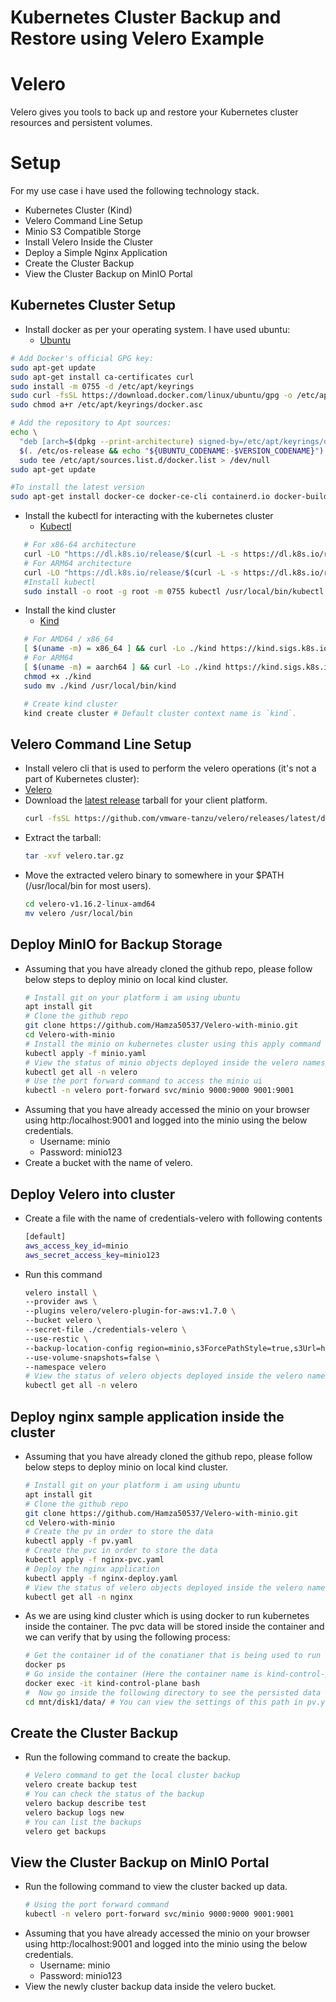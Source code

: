 # Kubernetes Cluster Backup and Restore using Velero Example

# Velero

Velero gives you tools to back up and restore your Kubernetes cluster resources and persistent volumes.

# Setup

For my use case i have used the following technology stack.

- Kubernetes Cluster (Kind)
- Velero Command Line Setup
- Minio S3 Compatible Storge
- Install Velero Inside the Cluster
- Deploy a Simple Nginx Application
- Create the Cluster Backup
- View the Cluster Backup on MinIO Portal


## Kubernetes Cluster Setup
* Install docker as per your operating system. I have used ubuntu:
  * [Ubuntu](https://docs.docker.com/engine/install/ubuntu/)
```bash
# Add Docker's official GPG key:
sudo apt-get update
sudo apt-get install ca-certificates curl
sudo install -m 0755 -d /etc/apt/keyrings
sudo curl -fsSL https://download.docker.com/linux/ubuntu/gpg -o /etc/apt/keyrings/docker.asc
sudo chmod a+r /etc/apt/keyrings/docker.asc

# Add the repository to Apt sources:
echo \
  "deb [arch=$(dpkg --print-architecture) signed-by=/etc/apt/keyrings/docker.asc] https://download.docker.com/linux/ubuntu \
  $(. /etc/os-release && echo "${UBUNTU_CODENAME:-$VERSION_CODENAME}") stable" | \
  sudo tee /etc/apt/sources.list.d/docker.list > /dev/null
sudo apt-get update

#To install the latest version
sudo apt-get install docker-ce docker-ce-cli containerd.io docker-buildx-plugin docker-compose-plugin

```
* Install the kubectl for interacting with the kubernetes cluster
  * [Kubectl](https://kubernetes.io/docs/tasks/tools/install-kubectl-linux/)
```bash
   # For x86-64 architecture
   curl -LO "https://dl.k8s.io/release/$(curl -L -s https://dl.k8s.io/release/stable.txt)/bin/linux/amd64/kubectl"
   # For ARM64 architecture
   curl -LO "https://dl.k8s.io/release/$(curl -L -s https://dl.k8s.io/release/stable.txt)/bin/linux/arm64/kubectl"
   #Install kubectl
   sudo install -o root -g root -m 0755 kubectl /usr/local/bin/kubectl
```
* Install the kind cluster
  * [Kind](https://kind.sigs.k8s.io)
```bash
   # For AMD64 / x86_64
   [ $(uname -m) = x86_64 ] && curl -Lo ./kind https://kind.sigs.k8s.io/dl/v0.29.0/kind-linux-amd64
   # For ARM64
   [ $(uname -m) = aarch64 ] && curl -Lo ./kind https://kind.sigs.k8s.io/dl/v0.29.0/kind-linux-arm64
   chmod +x ./kind
   sudo mv ./kind /usr/local/bin/kind

   # Create kind cluster
   kind create cluster # Default cluster context name is `kind`.
```
## Velero Command Line Setup
* Install velero cli that is used to perform the velero operations (it's not a part of Kubernetes cluster):
* [Velero](https://velero.io/docs/v1.8/basic-install/)
* Download the [latest release](https://github.com/vmware-tanzu/velero/releases) tarball for your client platform.
  ```bash
  curl -fsSL https://github.com/vmware-tanzu/velero/releases/latest/download/velero-linux-amd64.tar.gz -o velero.tar.gz
  ```
* Extract the tarball:
  ```bash
  tar -xvf velero.tar.gz
  ```
* Move the extracted velero binary to somewhere in your $PATH (/usr/local/bin for most users).
  ```bash
  cd velero-v1.16.2-linux-amd64
  mv velero /usr/local/bin
  ```
## Deploy MinIO for Backup Storage
* Assuming that you have already cloned the github repo, please follow below steps to deploy minio on local kind cluster.
  ```bash
  # Install git on your platform i am using ubuntu
  apt install git
  # Clone the github repo
  git clone https://github.com/Hamza50537/Velero-with-minio.git
  cd Velero-with-minio
  # Install the minio on kubernetes cluster using this apply command
  kubectl apply -f minio.yaml
  # View the status of minio objects deployed inside the velero namespace
  kubectl get all -n velero
  # Use the port forward command to access the minio ui
  kubectl -n velero port-forward svc/minio 9000:9000 9001:9001
  ```
* Assuming that you have already accessed the minio on your browser using http:/localhost:9001 and logged into the minio using the below credentials.
  * Username: minio
  * Password: minio123
* Create a bucket with the name of velero.

## Deploy Velero into cluster
* Create a file with the name of credentials-velero with following contents
  ```bash
  [default]
  aws_access_key_id=minio
  aws_secret_access_key=minio123
  ```
* Run this command
  ```bash
  velero install \
  --provider aws \
  --plugins velero/velero-plugin-for-aws:v1.7.0 \
  --bucket velero \
  --secret-file ./credentials-velero \
  --use-restic \
  --backup-location-config region=minio,s3ForcePathStyle=true,s3Url=http://minio.velero.svc.cluster.local:9000 \
  --use-volume-snapshots=false \
  --namespace velero
  # View the status of velero objects deployed inside the velero namespace
  kubectl get all -n velero
  ```
## Deploy nginx sample application inside the cluster
* Assuming that you have already cloned the github repo, please follow below steps to deploy minio on local kind cluster.
  ```bash
  # Install git on your platform i am using ubuntu
  apt install git
  # Clone the github repo
  git clone https://github.com/Hamza50537/Velero-with-minio.git
  cd Velero-with-minio
  # Create the pv in order to store the data
  kubectl apply -f pv.yaml
  # Create the pvc in order to store the data
  kubectl apply -f nginx-pvc.yaml
  # Deploy the nginx application
  kubectl apply -f nginx-deploy.yaml
  # View the status of velero objects deployed inside the velero namespace
  kubectl get all -n nginx
  ```
* As we are using kind cluster which is using docker to run kubernetes inside the container. The pvc data will be stored inside the container and we can verify that by using the following process:

  ```bash
  # Get the container id of the conatianer that is being used to run kind kubernetes cluster 
  docker ps 
  # Go inside the container (Here the container name is kind-control-plane which you can get from the last command)
  docker exec -it kind-control-plane bash
  #  Now go inside the following directory to see the persisted data
  cd mnt/disk1/data/ # You can view the settings of this path in pv.yaml file inside the repo
  ```
## Create the Cluster Backup
* Run the following command to create the backup.
  ```bash
  # Velero command to get the local cluster backup
  velero create backup test
  # You can check the status of the backup
  velero backup describe test
  velero backup logs new
  # You can list the backups
  velero get backups

  ```

## View the Cluster Backup on MinIO Portal
* Run the following command to view the cluster backed up data.
  ```bash
  # Using the port forward command
  kubectl -n velero port-forward svc/minio 9000:9000 9001:9001

  ```
* Assuming that you have already accessed the minio on your browser using http:/localhost:9001 and logged into the minio using the below credentials.
  * Username: minio
  * Password: minio123
* View the newly cluster backup data inside the velero bucket.


